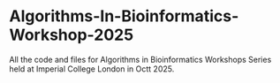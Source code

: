 # Algorithms-In-Bioinformatics-Workshop-2025
All the code and files for Algorithms in Bioinformatics Workshops Series held at Imperial College London in Octt 2025.

